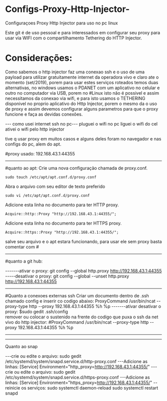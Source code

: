 # Configs-Proxy-Http-Injector-
Configuraçoes Proxy Http Injector  para uso no pc linux

Este git é de uso pessoal e para interessados em configurar seu proxy para usar via WIFI com o compartilhamento Tethering do HTTP Injector.


# Considerações:
Como sabemos o http injector faz uma conexao ssh e o uso de uma payload para utilizar gratuitamente internet da operadora vivo e claro ate o momento (set/2019), porem para usar estes serviços roteados temos duas alternativas, no windows usamos o PDANET com um aplicativo no celular e outro no computador via USB, porem no #Linux isto não é possivel e assim necessitamos da conexao via wifi, e para isto usamos o TETHERING disponivel no proprio aplicativo do Http Injector, porem o mesmo da o uso de proxy e assim devemos configurar alguns parametros para que o proxy funcione e faça as devidas conexões.

--- como usei internet ssh no pc---
pluguei o wifi no pc
liguei o wifi do cel
ativei o wifi pelo http injector

tive q usar proxy em muitos casos e alguns deles foram no navegador e nas configs do pc, alem do apt.

#proxy usado:
192.168.43.1:44355

-----------------------------------------------------------
#quanto ao apt:
Crie uma nova configuração chamada de proxy.conf.

    sudo touch /etc/apt/apt.conf.d/proxy.conf

Abra o arquivo com seu editor de texto preferido

    sudo vi /etc/apt/apt.conf.d/proxy.conf

Adicione esta linha no documento para ter  HTTP proxy.

    Acquire::http::Proxy "http://192.168.43.1:44355/";

Adicione esta linha no documento para ter  HTTPS proxy.

    Acquire::https::Proxy "http://192.168.43.1:44355/";

salve seu arquivo e o apt estara funcionando, para usar ele sem proxy basta comentar com #

------------------------------------------------------------------
#quanto a git hub:

-------ativar o proxy:
git config --global http.proxy http://192.168.43.1:44355
-----desativar o proxy:
git config --global --unset http.proxy http://192.168.43.1:44355

-----------------------------------------------
#Quanto a conexoes externas ssh
Criar um documento dentro de .ssh chamado config e inserir co codigo abaixo:
ProxyCommand /usr/bin/ncat --proxy-type http --proxy 192.168.43.1:44355 %h %p
-------ativar desativar o proxy: 
$sudo gedit .ssh/config     
remover ou colocar o sustenido na frente do codigo que puxa o ssh da net vivo
do http injector:
#ProxyCommand /usr/bin/ncat --proxy-type http --proxy 192.168.43.1:44355 %h %p

-----------------------------------------------
-----------------------------------------------
Quanto ao snap

---crie ou edite o arquivo:
      sudo gedit /etc/systemd/system/snapd.service.d/http-proxy.conf
---Adicione as linhas:
[Service]
Environment="http_proxy=http://192.168.43.1:44355/"
---crie ou edite o arquivo:
      sudo gedit /etc/systemd/system/snapd.service.d/https-proxy.conf
---Adicione as linhas:
[Service]
Environment="https_proxy=http://192.168.43.1:44355/"
--reinicie os serviços:
     sudo systemctl daemon-reload
     sudo systemctl restart snapd
